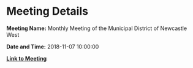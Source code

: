 # Meeting Details

**Meeting Name:** Monthly Meeting of the Municipal District of Newcastle West

**Date and Time:** 2018-11-07 10:00:00

**[Link to Meeting](https://www.limerick.ie/council/whats-on/monthly-meeting-municipal-district-newcastle-west-34)**
